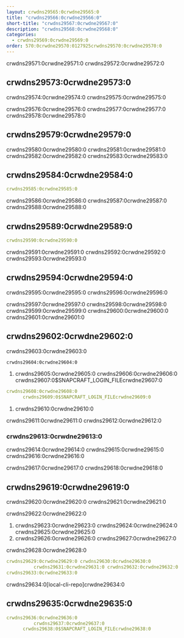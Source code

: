 ```yaml
---
layout: crwdns29565:0crwdne29565:0
title: "crwdns29566:0crwdne29566:0"
short-title: "crwdns29567:0crwdne29567:0"
description: "crwdns29568:0crwdne29568:0"
categories:
  - crwdns29569:0crwdne29569:0
order: 570:0crwdne29570:0127925crwdns29570:0crwdne29570:0
---
```

crwdns29571:0crwdne29571:0 crwdns29572:0crwdne29572:0

## crwdns29573:0crwdne29573:0

crwdns29574:0crwdne29574:0 crwdns29575:0crwdne29575:0

crwdns29576:0crwdne29576:0 crwdns29577:0crwdne29577:0 crwdns29578:0crwdne29578:0

## crwdns29579:0crwdne29579:0

crwdns29580:0crwdne29580:0 crwdns29581:0crwdne29581:0 crwdns29582:0crwdne29582:0 crwdns29583:0crwdne29583:0

## crwdns29584:0crwdne29584:0

```yaml
crwdns29585:0crwdne29585:0
```

crwdns29586:0crwdne29586:0 crwdns29587:0crwdne29587:0 crwdns29588:0crwdne29588:0

## crwdns29589:0crwdne29589:0

```yaml
crwdns29590:0crwdne29590:0
```

crwdns29591:0crwdne29591:0 crwdns29592:0crwdne29592:0 crwdns29593:0crwdne29593:0

## crwdns29594:0crwdne29594:0

crwdns29595:0crwdne29595:0 crwdns29596:0crwdne29596:0

crwdns29597:0crwdne29597:0 crwdns29598:0crwdne29598:0 crwdns29599:0crwdne29599:0 crwdns29600:0crwdne29600:0 crwdns29601:0crwdne29601:0

## crwdns29602:0crwdne29602:0

crwdns29603:0crwdne29603:0

```Bash
crwdns29604:0crwdne29604:0
```

1. crwdns29605:0crwdne29605:0 crwdns29606:0crwdne29606:0 crwdns29607:0$SNAPCRAFT_LOGIN_FILEcrwdne29607:0

```yaml
crwdns29608:0crwdne29608:0
      crwdns29609:0$SNAPCRAFT_LOGIN_FILEcrwdne29609:0
```

1. crwdns29610:0crwdne29610:0

crwdns29611:0crwdne29611:0 crwdns29612:0crwdne29612:0

### crwdns29613:0crwdne29613:0

crwdns29614:0crwdne29614:0 crwdns29615:0crwdne29615:0 crwdns29616:0crwdne29616:0

crwdns29617:0crwdne29617:0 crwdns29618:0crwdne29618:0

## crwdns29619:0crwdne29619:0

crwdns29620:0crwdne29620:0 crwdns29621:0crwdne29621:0

crwdns29622:0crwdne29622:0

1. crwdns29623:0crwdne29623:0 crwdns29624:0crwdne29624:0 crwdns29625:0crwdne29625:0
2. crwdns29626:0crwdne29626:0 crwdns29627:0crwdne29627:0

crwdns29628:0crwdne29628:0

```yaml
crwdns29629:0crwdne29629:0 crwdns29630:0crwdne29630:0
          crwdns29631:0crwdne29631:0 crwdns29632:0crwdne29632:0
crwdns29633:0crwdne29633:0
```

crwdns29634:0[local-cli-repo]crwdne29634:0

## crwdns29635:0crwdne29635:0

```yaml
crwdns29636:0crwdne29636:0
          crwdns29637:0crwdne29637:0
      crwdns29638:0$SNAPCRAFT_LOGIN_FILEcrwdne29638:0
```